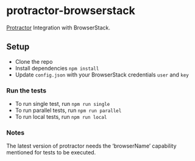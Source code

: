 # protractor-browserstack

[Protractor](https://github.com/angular/protractor/) Integration with BrowserStack.

## Setup

- Clone the repo
- Install dependencies `npm install`
- Update `config.json` with your BrowserStack credentials `user` and `key`

### Run the tests

- To run single test, run `npm run single`
- To run parallel tests, run `npm run parallel`
- To run local tests, run `npm run local`


### Notes

The latest version of protractor needs the ‘browserName’ capability mentioned for tests to be executed.
